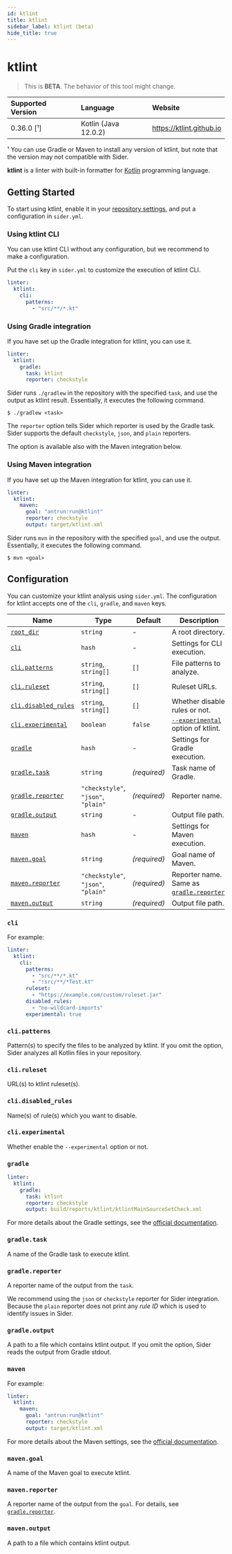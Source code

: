 ```yaml
---
id: ktlint
title: ktlint
sidebar_label: ktlint (beta)
hide_title: true
---
```


# ktlint

> This is **BETA**. The behavior of this tool might change.

| Supported Version | Language             | Website                  |
| :---------------- | :------------------- | :----------------------- |
| 0.36.0 [¹]        | Kotlin (Java 12.0.2) | https://ktlint.github.io |

¹ You can use Gradle or Maven to install any version of ktlint, but note that the version may not compatible with Sider.

**ktlint** is a linter with built-in formatter for [Kotlin](https://kotlinlang.org) programming language.

## Getting Started

To start using ktlint, enable it in your [repository settings](../../getting-started/repository-settings.md), and put a configuration in `sider.yml`.

### Using ktlint CLI

You can use ktlint CLI without any configuration, but we recommend to make a configuration.

Put the `cli` key in `sider.yml` to customize the execution of ktlint CLI.

```yaml
linter:
  ktlint:
    cli:
      patterns:
        - "src/**/*.kt"
```

### Using Gradle integration

If you have set up the Gradle integration for ktlint, you can use it.

```yaml
linter:
  ktlint:
    gradle:
      task: ktlint
      reporter: checkstyle
```

Sider runs `./gradlew` in the repository with the specified `task`, and use the output as ktlint result.
Essentially, it executes the following command.

```shell
$ ./gradlew <task>
```

The `reporter` option tells Sider which reporter is used by the Gradle task.
Sider supports the default `checkstyle`, `json`, and `plain` reporters.

The option is available also with the Maven integration below.

### Using Maven integration

If you have set up the Maven integration for ktlint, you can use it.

```yaml
linter:
  ktlint:
    maven:
      goal: "antrun:run@ktlint"
      reporter: checkstyle
      output: target/ktlint.xml
```

Sider runs `mvn` in the repository with the specified `goal`, and use the output.
Essentially, it executes the following command.

```shell
$ mvn <goal>
```

## Configuration

You can customize your ktlint analysis using `sider.yml`.
The configuration for ktlint accepts one of the `cli`, `gradle`, and `maven` keys.

| Name                                                                        | Type                                | Default      | Description                                                                                  |
| --------------------------------------------------------------------------- | ----------------------------------- | ------------ | -------------------------------------------------------------------------------------------- |
| [`root_dir`](../../getting-started/custom-configuration.md#root_dir-option) | `string`                            | -            | A root directory.                                                                            |
| [`cli`](#cli)                                                               | `hash`                              | -            | Settings for CLI execution.                                                                  |
| [`cli.patterns`](#clipatterns)                                              | `string`, `string[]`                | `[]`         | File patterns to analyze.                                                                    |
| [`cli.ruleset`](#cliruleset)                                                | `string`, `string[]`                | `[]`         | Ruleset URLs.                                                                                |
| [`cli.disabled_rules`](#clidisabled_rules)                                  | `string`, `string[]`                | `[]`         | Whether disable rules or not.                                                                |
| [`cli.experimental`](#cliexperimental)                                      | `boolean`                           | `false`      | [`--experimental`](https://github.com/pinterest/ktlint#experimental-rules) option of ktlint. |
| [`gradle`](#gradle)                                                         | `hash`                              | -            | Settings for Gradle execution.                                                               |
| [`gradle.task`](#gradletask)                                                | `string`                            | _(required)_ | Task name of Gradle.                                                                         |
| [`gradle.reporter`](#gradlereporter)                                        | `"checkstyle"`, `"json"`, `"plain"` | _(required)_ | Reporter name.                                                                               |
| [`gradle.output`](#gradleoutput)                                            | `string`                            | -            | Output file path.                                                                            |
| [`maven`](#maven)                                                           | `hash`                              | -            | Settings for Maven execution.                                                                |
| [`maven.goal`](#mavengoal)                                                  | `string`                            | _(required)_ | Goal name of Maven.                                                                          |
| [`maven.reporter`](#mavenreporter)                                          | `"checkstyle"`, `"json"`, `"plain"` | _(required)_ | Reporter name. Same as [`gradle.reporter`](#gradlereporter).                                 |
| [`maven.output`](#mavenoutput)                                              | `string`                            | _(required)_ | Output file path.                                                                            |

### `cli`

For example:

```yaml
linter:
  ktlint:
    cli:
      patterns:
        - "src/**/*.kt"
        - "!src/**/*Test.kt"
      ruleset:
        - "https://example.com/custom/ruleset.jar"
      disabled_rules:
        - "no-wildcard-imports"
      experimental: true
```

### `cli.patterns`

Pattern(s) to specify the files to be analyzed by ktlint.
If you omit the option, Sider analyzes all Kotlin files in your repository.

### `cli.ruleset`

URL(s) to ktlint ruleset(s).

### `cli.disabled_rules`

Name(s) of rule(s) which you want to disable.

### `cli.experimental`

Whether enable the `--experimental` option or not.

### `gradle`

```yaml
linter:
  ktlint:
    gradle:
      task: ktlint
      reporter: checkstyle
      output: build/reports/ktlint/ktlintMainSourceSetCheck.xml
```

For more details about the Gradle settings, see the [official documentation](https://ktlint.github.io/#gradle).

### `gradle.task`

A name of the Gradle task to execute ktlint.

### `gradle.reporter`

A reporter name of the output from the `task`.

We recommend using the `json` or `checkstyle` reporter for Sider integration.
Because the `plain` reporter does not print any _rule ID_ which is used to identify issues in Sider.

### `gradle.output`

A path to a file which contains ktlint output.
If you omit the option, Sider reads the output from Gradle stdout.

### `maven`

For example:

```yaml
linter:
  ktlint:
    maven:
      goal: "antrun:run@ktlint"
      reporter: checkstyle
      output: target/ktlint.xml
```

For more details about the Maven settings, see the [official documentation](https://ktlint.github.io/#maven).

### `maven.goal`

A name of the Maven goal to execute ktlint.

### `maven.reporter`

A reporter name of the output from the `goal`. For details, see [`gradle.reporter`](#gradlereporter).

### `maven.output`

A path to a file which contains ktlint output.
